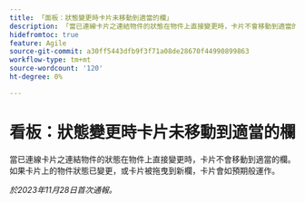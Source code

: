 ```yaml
---
title: 「面板：狀態變更時卡片未移動到適當的欄」
description: 「當已連線卡片之連結物件的狀態在物件上直接變更時，卡片不會移動到適當的欄。 如果卡片上的物件狀態已變更，或卡片被拖曳到新欄，卡片會如預期般運作。」
hidefromtoc: true
feature: Agile
source-git-commit: a30ff5443dfb9f3f71a08de28670f44990899863
workflow-type: tm+mt
source-wordcount: '120'
ht-degree: 0%

---
```



# 看板：狀態變更時卡片未移動到適當的欄

當已連線卡片之連結物件的狀態在物件上直接變更時，卡片不會移動到適當的欄。 如果卡片上的物件狀態已變更，或卡片被拖曳到新欄，卡片會如預期般運作。

_於2023年11月28日首次通報。_
